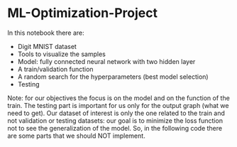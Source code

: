 # ML-Optimization-Project

In this notebook there are:
- Digit MNIST dataset
- Tools to visualize the samples
- Model: fully connected neural network with two hidden layer
- A train/validation function
- A random search for the hyperparameters (best model selection)
- Testing

Note: for our objectives the focus is on the model and on the function of the train. The testing part is important for us only for the output graph (what we need to get). Our dataset of interest is only the one related to the train and not validation or testing datasets: our goal is to minimize the loss function not to see the generalization of the model. So, in the following code there are some parts that we should NOT implement.

